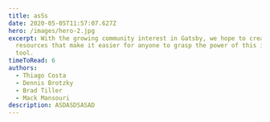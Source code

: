 ```yaml
---
title: asSs
date: 2020-05-05T11:57:07.627Z
hero: /images/hero-2.jpg
excerpt: With the growing community interest in Gatsby, we hope to create more
  resources that make it easier for anyone to grasp the power of this incredible
  tool.
timeToRead: 6
authors:
  - Thiago Costa
  - Dennis Brotzky
  - Brad Tiller
  - Mack Mansouri
description: ASDASDSASAD
---
```


